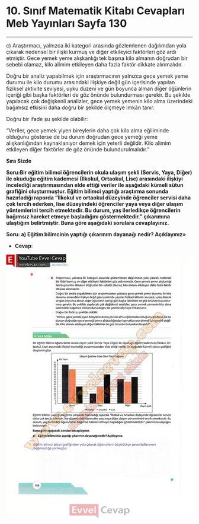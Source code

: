 # 10. Sınıf Matematik Kitabı Cevapları Meb Yayınları Sayfa 130

---

c) Araştırmacı, yalnızca iki kategori arasında gözlemlenen dağılımdan yola çıkarak nedensel bir ilişki kurmuş ve diğer etkileyici faktörleri göz ardı etmiştir. Gece yemek yeme alışkanlığı tek başına kilo almanın doğrudan bir sebebi olamaz, kilo alimim etkileyen daha fazla faktör dikkate alınmalıdır.

 Doğru bir analiz yapabilmek için araştırmacının yalnızca gece yemek yeme durumu ile kilo durumu arasındaki ilişkiye değil gün içerisinde yapılan fiziksel aktivite seviyesi, uyku düzeni ve gün boyunca alman diğer öğünlerin içeriği gibi başka faktörleri de göz önünde bulundurması gerekir. Bu şekilde yapılacak çok değişkenli analizler, gece yemek yemenin kilo alma üzerindeki bağımsız etkisini daha doğru bir şekilde ölçmeye imkân tanır.

 Doğru bir ifade şu şekilde olabilir:

 “Veriler, gece yemek yiyen bireylerin daha çok kilo alma eğiliminde olduğunu gösterse de bu durum doğrudan gece yemeği yeme alışkanlığından kaynaklanıyor demek için yeterli değildir. Kilo alimim etkileyen diğer faktörler de göz önünde bulundurulmalıdır.”

**Sıra Sizde**

**Soru:**Bir eğitim bilimci öğrencilerin okula ulaşım şekli (Servis, Yaya, Diğer) ile okuduğu eğitim kademesi (İlkokul, Ortaokul, Lise) arasındaki ilişkiyi incelediği araştırmasından elde ettiği veriler ile aşağıdaki kümeli sütun grafiğini oluşturmuştur. Eğitim bilimci yaptığı araştırma sonunda hazırladığı raporda “İlkokul ve ortaokul düzeyinde öğrenciler servisi daha çok tercih ederken, lise düzeyindeki öğrenciler yaya veya diğer ulaşım yöntemlerini tercih etmektedir. Bu durum, yaş ilerledikçe öğrencilerin bağımsız hareket etmeye başladığını göstermektedir.” çıkarımına ulaştığım belirtmiştir**. Buna göre aşağıdaki sorulara cevaplayınız.**

**Soru: a) Eğitim bilimcinin yaptığı çıkarınım dayanağı nedir? Açıklayınız»**

-   **Cevap**:

![Image 1](./image_1.webp)